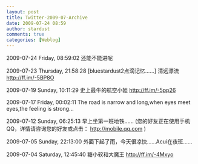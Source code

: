 ```yaml
---
layout: post
title: Twitter-2009-07-Archive
date: 2009-07-24 08:59
author: stardust
comments: true
categories: [Weblog]
---
```

2009-07-24 Friday, 08:59:02 还能不能进呢

2009-07-23 Thursday, 21:58:28 [bluestardust2点滴记忆……] 清远漂流 http://ff.im/-5BP8O

2009-07-19 Sunday, 10:11:29 史上最牛的航空小姐 http://ff.im/-5pp26

2009-07-17 Friday, 00:02:11 The road is narrow and long,when eyes meet eyes,the feeling is strong...

2009-07-12 Sunday, 06:25:13 早上坐第一班地铁…… (您的好友正在使用手机QQ，详情请咨询您的好友或点击： http://mobile.qq.com )

2009-07-05 Sunday, 22:13:00 外面下起了雨，今天很凉快……Acui在夜班……

2009-07-04 Saturday, 12:45:40 糖小软和大魔王 http://ff.im/-4Mxyo

